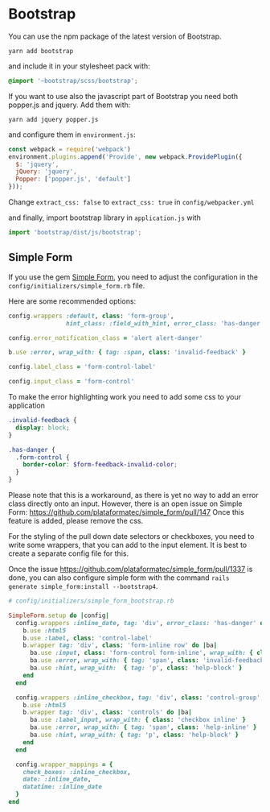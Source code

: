 # Bootstrap

You can use the npm package of the latest version of Bootstrap.

`yarn add bootstrap`

and include it in your stylesheet pack with:

```scss
@import '~bootstrap/scss/bootstrap';
```

If you want to use also the javascript part of Bootstrap you need both popper.js and jquery.
Add them with:

`yarn add jquery popper.js`

and configure them in `environment.js`:

```js
const webpack = require('webpack')
environment.plugins.append('Provide', new webpack.ProvidePlugin({
  $: 'jquery',
  jQuery: 'jquery',
  Popper: ['popper.js', 'default']
}));
```

Change `extract_css: false` to `extract_css: true` in `config/webpacker.yml`

and finally, import bootstrap library in `application.js` with

```js
import 'bootstrap/dist/js/bootstrap';
```

## Simple Form

If you use the gem [Simple Form](https://github.com/plataformatec/simple_form),
you need to adjust the configuration in the `config/initializers/simple_form.rb` file.

Here are some recommended options:

```ruby
config.wrappers :default, class: 'form-group',
                hint_class: :field_with_hint, error_class: 'has-danger' do |b|
```

```ruby
config.error_notification_class = 'alert alert-danger'
```

```ruby
b.use :error, wrap_with: { tag: :span, class: 'invalid-feedback' }
```

```ruby
config.label_class = 'form-control-label'
```

```ruby
config.input_class = 'form-control'
```

To make the error highlighting work you need to add some css to your application

```scss
.invalid-feedback {
  display: block;
}

.has-danger {
  .form-control {
    border-color: $form-feedback-invalid-color;
  }
}
```

Please note that this is a workaround, as there is yet no way to add an error class directly onto an input.
However, there is an open issue on Simple Form: <https://github.com/plataformatec/simple_form/pull/147>
Once this feature is added, please remove the css.

For the styling of the pull down date selectors or checkboxes, you need to write some wrappers, that you can add
to the input element.
It is best to create a separate config file for this.

Once the issue <https://github.com/plataformatec/simple_form/pull/1337> is done, you can also configure simple form
with the command `rails generate simple_form:install --bootstrap4`.

```ruby
# config/initializers/simple_form_bootstrap.rb

SimpleForm.setup do |config|
  config.wrappers :inline_date, tag: 'div', error_class: 'has-danger' do |b|
    b.use :html5
    b.use :label, class: 'control-label'
    b.wrapper tag: 'div', class: 'form-inline row' do |ba|
      ba.use :input, class: 'form-control form-inline', wrap_with: { class: 'col-md-6' }
      ba.use :error, wrap_with: { tag: 'span', class: 'invalid-feedback' }
      ba.use :hint, wrap_with:  { tag: 'p', class: 'help-block' }
    end
  end

  config.wrappers :inline_checkbox, tag: 'div', class: 'control-group', error_class: 'has-error' do |b|
    b.use :html5
    b.wrapper tag: 'div', class: 'controls' do |ba|
      ba.use :label_input, wrap_with: { class: 'checkbox inline' }
      ba.use :error, wrap_with: { tag: 'span', class: 'help-inline' }
      ba.use :hint, wrap_with: { tag: 'p', class: 'help-block' }
    end
  end

  config.wrapper_mappings = {
    check_boxes: :inline_checkbox,
    date: :inline_date,
    datatime: :inline_date
  }
end

```
